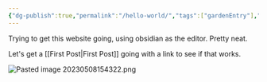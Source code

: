 ```yaml
---
{"dg-publish":true,"permalink":"/hello-world/","tags":["gardenEntry"],"noteIcon":""}
---
```


Trying to get this website going, using obsidian as the editor. Pretty neat.

Let's get a [[First Post\|First Post]] going with a link to see if that works.

![Pasted image 20230508154322.png](/img/user/Pasted%20image%2020230508154322.png)